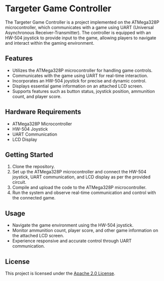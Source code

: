 # Targeter Game Controller

The Targeter Game Controller is a project implemented on the ATMega328P microcontroller, which communicates with a game using UART (Universal Asynchronous Receiver-Transmitter). The controller is equipped with an HW-504 joystick to provide input to the game, allowing players to navigate and interact within the gaming environment.

## Features

- Utilizes the ATMega328P microcontroller for handling game controls.
- Communicates with the game using UART for real-time interaction.
- Incorporates an HW-504 joystick for precise and dynamic control.
- Displays essential game information on an attached LCD screen.
- Supports features such as button status, joystick position, ammunition count, and player score.

## Hardware Requirements

- ATMega328P Microcontroller
- HW-504 Joystick
- UART Communication
- LCD Display

## Getting Started

1. Clone the repository.
2. Set up the ATMega328P microcontroller and connect the HW-504 joystick, UART communication, and LCD display as per the provided circuit.
3. Compile and upload the code to the ATMega328P microcontroller.
4. Run the system and observe real-time communication and control with the connected game.

## Usage

- Navigate the game environment using the HW-504 joystick.
- Monitor ammunition count, player score, and other game information on the attached LCD screen.
- Experience responsive and accurate control through UART communication.

## License

This project is licensed under the [Apache 2.0 License](LICENSE).
